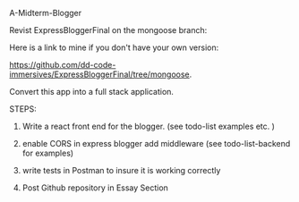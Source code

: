 A-Midterm-Blogger

Revist ExpressBloggerFinal on the mongoose branch:

Here is a link to mine if you don't have your own version:

https://github.com/dd-code-immersives/ExpressBloggerFinal/tree/mongoose.

Convert this app into a full stack application.

STEPS:
1) Write a react front end for the blogger. (see todo-list examples etc. )

2) enable CORS in express blogger add middleware (see todo-list-backend for examples)

3) write tests in Postman to insure it is working correctly

4) Post Github repository in Essay Section 